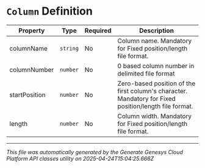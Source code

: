 # `Column` Definition

| Property | Type | Required | Description |
|----------|------|----------|-------------|
| columnName | `string` | No | Column name. Mandatory for Fixed position/length file format. |
| columnNumber | `number` | No | 0 based column number in delimited file format |
| startPosition | `number` | No | Zero-based position of the first column's character. Mandatory for Fixed position/length file format. |
| length | `number` | No | Column width. Mandatory for Fixed position/length file format. |

---

*This file was automatically generated by the Generate Genesys Cloud Platform API classes utility on 2025-04-24T15:04:25.666Z*